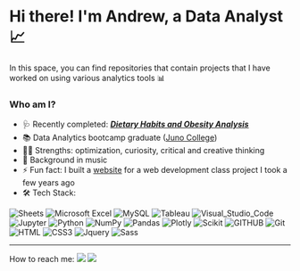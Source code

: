 # Hi there! I'm Andrew, a Data Analyst 📈


In this space, you can find repositories that contain projects that I have worked on using various analytics tools 📊

### Who am I?<br>
* 🩺 Recently completed: [***Dietary Habits and Obesity Analysis***](https://github.com/AndrewspWhite/Dietary-Habits-and-Obestity/blob/main/AndrewWhite_Capstone.ipynb)
* 📚 Data Analytics bootcamp graduate ([Juno College](https://github.com/HackerYou))<br>
* 💪🏻 Strengths: optimization, curiosity, critical and creative thinking<br>
* 🧮 Background in music<br>
* ⚡ Fun fact: I built a [website](https://andrewspwhite.github.io/index.html) for a web development class project I took a few years ago
* 🛠 Tech Stack:
 
![Sheets](https://img.shields.io/badge/Google%20Sheets-34A853?style=for-the-badge&logo=google-sheets&logoColor=white) ![Microsoft Excel](https://img.shields.io/badge/Microsoft_Excel-217346?style=for-the-badge&logo=microsoft-excel&logoColor=white) ![MySQL](https://img.shields.io/badge/mysql-%2300f.svg?style=for-the-badge&logo=mysql&logoColor=white) ![Tableau](https://img.shields.io/badge/Tableau-E97627?style=for-the-badge&logo=Tableau&logoColor=white) ![Visual_Studio_Code](https://img.shields.io/badge/Visual_Studio_Code-0078D4?style=for-the-badge&logo=visual%20studio%20code&logoColor=white) ![Jupyter](https://img.shields.io/badge/Jupyter-F37626.svg?&style=for-the-badge&logo=Jupyter&logoColor=white) ![Python](https://img.shields.io/badge/python-3670A0?style=for-the-badge&logo=python&logoColor=ffdd54) ![NumPy](https://img.shields.io/badge/Numpy-777BB4?style=for-the-badge&logo=numpy&logoColor=white) ![Pandas](https://img.shields.io/badge/Pandas-2C2D72?style=for-the-badge&logo=pandas&logoColor=white) ![Plotly](https://img.shields.io/badge/Plotly-239120?style=for-the-badge&logo=plotly&logoColor=white) ![Scikit](https://img.shields.io/badge/scikit_learn-F7931E?style=for-the-badge&logo=scikit-learn&logoColor=white) ![GITHUB](https://img.shields.io/badge/GitHub-100000?style=for-the-badge&logo=github&logoColor=white) ![Git](https://img.shields.io/badge/GIT-E44C30?style=for-the-badge&logo=git&logoColor=white) ![HTML](https://img.shields.io/badge/HTML5-E34F26?style=for-the-badge&logo=html5&logoColor=white) ![CSS3](https://img.shields.io/badge/CSS3-1572B6?style=for-the-badge&logo=css3&logoColor=white) ![Jquery](https://img.shields.io/badge/jQuery-0769AD?style=for-the-badge&logo=jquery&logoColor=white) ![Sass](https://img.shields.io/badge/Sass-CC6699?style=for-the-badge&logo=sass&logoColor=white)
**** 

How to reach me:   <a href="mailto:andrewspwhite@gmail.com?"><img src="https://img.shields.io/badge/gmail-%23DD0031.svg?&style=for-the-badge&logo=gmail&logoColor=white"/></a> <a href="https://https://www.linkedin.com/in/andrewspwhite/">
    <img src="https://img.shields.io/badge/linkedin-%230077B5.svg?&style=for-the-badge&logo=linkedin&logoColor=white" /></a>

<!--
**andrewspwhite/andrewspwhite** is a ✨ _special_ ✨ repository because its `README.md` (this file) appears on your GitHub profile.

Here are some ideas to get you started:

- 🔭 I’m currently working on ...
- 🌱 I’m currently learning ...
- 👯 I’m looking to collaborate on ...
- 🤔 I’m looking for help with ...
- 💬 Ask me about ...
- 📫 How to reach me: ...
- 😄 Pronouns: ...
- ⚡ Fun fact: ...

(<img src="{https://img.shields.io/badge/Numpy-777BB4?style=for-the-badge&logo=numpy&logoColor=white}" />, <img src="{https://img.shields.io/badge/Pandas-2C2D72?style=for-the-badge&logo=pandas&logoColor=white}" />, <img src="{https://img.shields.io/badge/Plotly-239120?style=for-the-badge&logo=plotly&logoColor=white}" />, <img src="{https://img.shields.io/badge/scikit_learn-F7931E?style=for-the-badge&logo=scikit-learn&logoColor=white}" /> )
